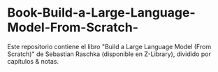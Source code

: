 # Book-Build-a-Large-Language-Model-From-Scratch-
Este repositorio contiene el libro "Build a Large Language Model (From Scratch)" de Sebastian Raschka (disponible en Z-Library), dividido por capítulos &amp; notas.
